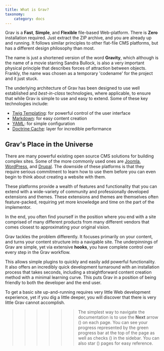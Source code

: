 ```yaml
---
title: What is Grav?
taxonomy:
    category: docs
---
```


Grav is a **Fast**, **Simple**, and **Flexible** file-based Web-platform.  There is **Zero** installation required.  Just extract the ZIP archive, and you are already up and running.  It follows similar principles to other flat-file CMS platforms, but has a different design philosophy than most.

The name is just a shortened version of the word **Gravity**, which although is the name of a movie starring Sandra Bullock, is also a very important physical principle that describes forces of attraction between objects. Frankly, the name was chosen as a temporary 'codename' for the project and it just stuck.

The underlying architecture of Grav has been designed to use well established and _best-in-class_ technologies, where applicable, to ensure that while Grav is simple to use and easy to extend. Some of these key technologies include:

* [Twig Templating](http://twig.sensiolabs.org/): for powerful control of the user interface
* [Markdown](http://en.wikipedia.org/wiki/Markdown): for easy content creation
* [YAML](http://yaml.org): for simple configuration 
* [Doctrine Cache](http://docs.doctrine-project.org/en/2.0.x/reference/caching.html): layer for incredible performance

## Grav's Place in the Universe

There are many powerful existing open source CMS solutions for building complex sites.  Some of the more commonly used ones are [Joomla][joomla], [WordPress][wordpress], and [Drupal][drupal]. The downside of these platforms is that they require serious commitment to learn how to use them before you can even begin to think about creating a website with them.  

These platforms provide a wealth of features and functionality that you can extend with a wide-variety of community and professionally developed extensions and themes.  These extensions and themes are themselves often feature-packed, requiring yet more knowledge and time on the part of the implementor.  

In the end, you often find yourself in the position where you end with a site comprised of many different products from many different vendors that comes closest to approximating your original vision.

Grav tackles the problem differently.  It focuses primarily on your content, and turns your content structure into a navigable site.  The underpinnings of Grav are simple, yet via extensive **hooks**, you have complete control over every step in the Grav workflow.  

This allows simple plugins to quickly and easily add powerful functionality. It also offers an incredibly quick development turnaround with an installation process that takes seconds, including a straightforward content creation method with a minimal learning curve. This puts Grav in a position of being friendly to both the developer and the end user.

To get a basic site up-and-running requires very little Web development experience, yet if you dig a little deeper, you will discover that there is very little Grav cannot accomplish.

>>>>>> The simplest way to navigate the documentation is to use the **Next** arrow (<i class="icon-right-open"></i>) on each page. You can see your progress represented by the green progress bar at the top of the page as well as checks (<i class="icon-check"></i>) in the sidebar.  You can also star (<i class="icon-star"></i>) pages for easy reference.

[joomla]: http://joomla.org
[wordpress]: http://wordpress.org
[drupal]: http://drupal.org
